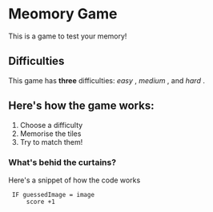 # Meomory Game
This is a game to test your memory!

## Difficulties
This game has **three** difficulties:  _easy_ , _medium_ , and _hard_ .

## Here's how the game works:
  
1. Choose a difficulty
2. Memorise the tiles
3. Try to match them!

### What's behid the curtains?
Here's a snippet of how the code works

     IF guessedImage = image
         score +1


